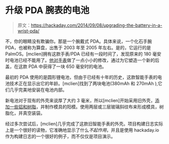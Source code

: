 # 升级 PDA 腕表的电池

> 原文：<https://hackaday.com/2014/09/08/upgrading-the-battery-in-a-wrist-pda/>

不，你的眼睛没有欺骗你。那是一个腕戴式 PDA。具体来说，一个化石手腕 PDA，也被称为算盘，出售于 2003 年至 2005 年左右。是的，它运行的是 PalmOS。[mclien]拥有这款手表/PDA 已经有一段时间了，发现原来的 180 毫安时电池已经不能用了。[他对手表](http://hackaday.io/project/2850-WristPDA-(Abacus)-Battery-upgrade)做了一点小小的修改，通过为它塑造一个新的后盖，在这款 PDA 中获得了一块 650 毫安时的电池。

最初的 PDA 使用的是圆形锂电池，但由于已经有十年的历史，这款智能手表的电池技术正在显示出它的年龄。[mclien]找到了两块电池(380mAh 和 270mAh ),它们几乎完美地安装在电池内部。

新电池对于现有的外壳来说厚了大约 3 毫米，所以[mclien]开始采用旧外壳，[添加一些铝和树脂](http://hackaday.io/project/2850/log/9087-case-outer-shell-1-outer-dimension)，并制作模具的阳模。使用两层或三层玻璃斜纹布来形成模具，树脂化，并真空装袋。

经过多次尝试后，[mclien]几乎完成了这款旧智能手表的外壳。项目构建日志实际上是一个很好的读物，它准确地显示了什么*不起作用*，并且是使用 hackaday.io 作为构建日志的一个很好的例子，而不仅仅是项目演示。